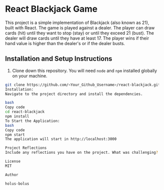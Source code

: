 # React Blackjack Game

This project is a simple implementation of Blackjack (also known as 21), built with React. The game is played against a dealer. The player can draw cards (hit) until they want to stop (stay) or until they exceed 21 (bust). The dealer will draw cards until they have at least 17. The player wins if their hand value is higher than the dealer's or if the dealer busts.

## Installation and Setup Instructions

1. Clone down this repository. You will need `node` and `npm` installed globally on your machine.

```bash
git clone https://github.com/<Your_Github_Username>/react-blackjack.git
Installation:
Navigate to the project directory and install the dependencies.

bash
Copy code
cd react-blackjack
npm install
To Start the Application:
bash
Copy code
npm start
The application will start in http://localhost:3000

Project Reflections
Include any reflections you have on the project. What was challenging? What did you learn? What features would you like to add in the future?

License
MIT

Author

holus-bolus
